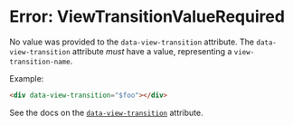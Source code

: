 # Error: ViewTransitionValueRequired

No value was provided to the `data-view-transition` attribute. The `data-view-transition` attribute _must_ have a value, representing a `view-transition-name`.

Example:

```html
<div data-view-transition="$foo"></div>
```

See the docs on the [`data-view-transition`](/reference/attribute_plugins#data-view-transition) attribute.